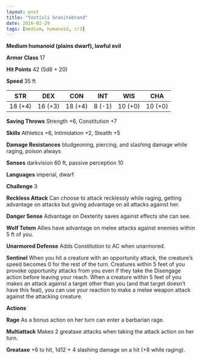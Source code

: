```yaml
---
layout: post
title: "Yostisli Granitebrand"
date: 2016-02-29
tags: [medium, humanoid, cr3]
---
```


**Medium humanoid (plains dwarf), lawful evil**

**Armor Class** 17

**Hit Points** 42 (5d8 + 20)

**Speed** 35 ft

|   STR   |   DEX   |   CON   |   INT   |   WIS   |   CHA   |
|:-----:|:-----:|:-----:|:-----:|:-----:|:-----:|
| 18 (+4) | 16 (+3) | 18 (+4) | 8 (-1) | 10 (+0) | 10 (+0) |

**Saving Throws** Strength +6, Constitution +7

**Skills** Athletics +6, Intimidation +2, Stealth +5

**Damage Resistances** bludgeoning, piercing, and slashing damage while raging, poison always

**Senses** darkvision 60 ft, passive perception 10

**Languages** imperial, dwarf

**Challenge** 3

**Reckless Attack** Can choose to attack recklessly while raging, getting advantage on attacks but giving advantage on all attacks against her.

**Danger Sense** Advantage on Dexterity saves against effects she can see.

**Wolf Totem** Allies have advantage on melee attacks against enemies within 5 ft of you.

**Unarmored Defense** Adds Constitution to AC when unarmored.

**Sentinel** When you hit a creature with an opportunity attack, the creature’s speed becomes 0 for the rest of the turn. Creatures within 5 feet of you provoke opportunity
attacks from you even if they take the Disengage action before leaving your reach. When a creature within 5 feet of you makes an attack against a target other than you (and that target doesn’t
have this feat), you can use your reaction to make a melee weapon attack against the attacking creature.

**Actions** 

**Rage** As a bonus action on her turn can enter a barbarian rage.

**Multiattack** Makes 2 greataxe attacks when taking the attack action on her turn.

**Greataxe** +6 to hit, 1d12 + 4 slashing damage on a hit (+8 while raging).
